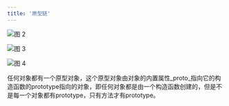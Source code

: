 ```yaml
---
title: '原型链'
---
```


![图 2](https://wongabner.coding.net/p/picgo/d/mdimg/git/raw/master/2022-03-22-03-47-35.png)  

![图 3](https://wongabner.coding.net/p/picgo/d/mdimg/git/raw/master/2022-03-22-03-47-58.png)  

![图 4](https://wongabner.coding.net/p/picgo/d/mdimg/git/raw/master/2022-03-22-03-48-54.png)  

任何对象都有一个原型对象，这个原型对象由对象的内置属性_proto_指向它的构造函数的prototype指向的对象，即任何对象都是由一个构造函数创建的，但是不是每一个对象都有prototype，只有方法才有prototype。
